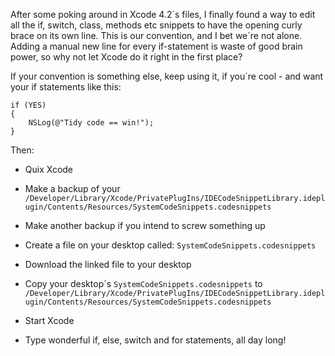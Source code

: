 After some poking around in Xcode 4.2´s files, I finally found a way to edit all the if, switch, class, methods etc snippets to have the opening curly brace on its own line. This is our convention, and I bet we´re not alone. Adding a manual new line for every if-statement is waste of good brain power, so why not let Xcode do it right in the first place?

If your convention is something else, keep using it, if you´re cool - and want your if statements like this:

    if (YES)
    {
        NSLog(@"Tidy code == win!");
    }

Then:
* Quix Xcode

* Make a backup of your `/Developer/Library/Xcode/PrivatePlugIns/IDECodeSnippetLibrary.ideplugin/Contents/Resources/SystemCodeSnippets.codesnippets`

* Make another backup if you intend to screw something up

* Create a file on your desktop called: `SystemCodeSnippets.codesnippets`

* Download the linked file to your desktop

* Copy your desktop´s `SystemCodeSnippets.codesnippets` to `/Developer/Library/Xcode/PrivatePlugIns/IDECodeSnippetLibrary.ideplugin/Contents/Resources/SystemCodeSnippets.codesnippets`

* Start Xcode

* Type wonderful if, else, switch and for statements, all day long!

